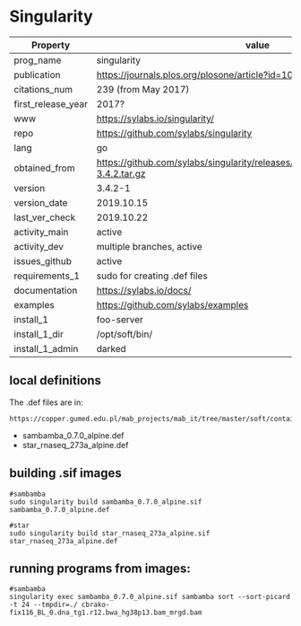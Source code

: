 # Singularity


| Property | value |
| ------ | ------ |
| prog_name | singularity|
| publication | https://journals.plos.org/plosone/article?id=10.1371/journal.pone.0177459 |
| citations_num | 239 (from May 2017) |
| first_release_year | 2017? |
| www | https://sylabs.io/singularity/  |
| repo | https://github.com/sylabs/singularity |
| lang | go |
| obtained_from |  https://github.com/sylabs/singularity/releases/download/v3.4.2/singularity-3.4.2.tar.gz |
| version | 3.4.2-1 |
| version_date |  2019.10.15 |
| last_ver_check | 2019.10.22 |
| activity_main | active  |
| activity_dev| multiple branches, active |
| issues_github | active |
| requirements_1 | sudo for creating .def files |
| documentation | https://sylabs.io/docs/ |
| examples | https://github.com/sylabs/examples |
| install_1| foo-server|
| install_1_dir | /opt/soft/bin/ |
| install_1_admin | darked |

## local definitions

The .def files are in: 
```
https://copper.gumed.edu.pl/mab_projects/mab_it/tree/master/soft/containers/singularity
```

* sambamba_0.7.0_alpine.def
* star_rnaseq_273a_alpine.def

 
## building .sif images

```
#sambamba
sudo singularity build sambamba_0.7.0_alpine.sif sambamba_0.7.0_alpine.def 

#star
sudo singularity build star_rnaseq_273a_alpine.sif star_rnaseq_273a_alpine.def
```

## running programs from images:

```
#sambamba
singularity exec sambamba_0.7.0_alpine.sif sambamba sort --sort-picard -t 24 --tmpdir=./ cbrako-fix116_BL_0.dna_tg1.r12.bwa_hg38p13.bam_mrgd.bam 

```



